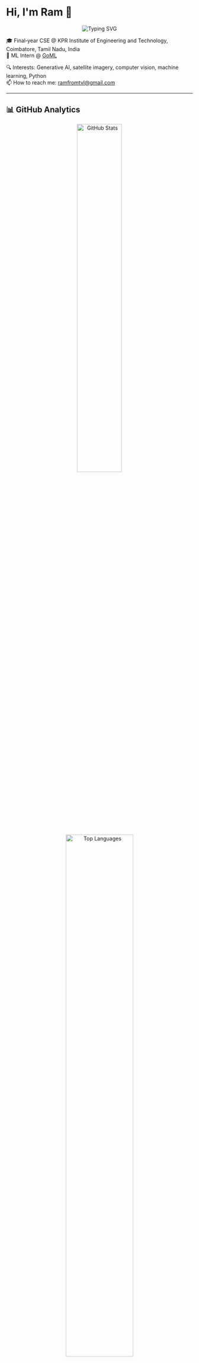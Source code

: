# Hi, I'm Ram 👋

<div align="center">
  <img src="https://readme-typing-svg.herokuapp.com?font=Fira+Code&weight=500&size=28&pause=1000&color=ED8A63&center=true&vCenter=true&width=435&lines=Machine+Learning+Engineer;Computer+Vision+Enthusiast;Generative+AI+Explorer;Python+Developer" alt="Typing SVG" />
</div>

🎓 Final‑year CSE @ KPR Institute of Engineering and Technology, Coimbatore, Tamil Nadu, India  
💼 ML Intern @ [GoML](https://www.goml.io)  

🔍 Interests: Generative AI, satellite imagery, computer vision, machine learning, Python  
📫 How to reach me: [ramfromtvl@gmail.com](mailto:ramfromtvl@gmail.com)

---

## 📊 GitHub Analytics

<div align="center">
  <img width="49%" src="https://github-readme-stats.vercel.app/api?username=ram-from-tvl&show_icons=true&theme=gruvbox_light&hide_border=true&count_private=true" alt="GitHub Stats" />
</div>

<div align="center">
  <img width="60%" src="https://github-readme-stats.vercel.app/api/top-langs?username=ram-from-tvl&layout=compact&theme=gruvbox_light&hide_border=true&langs_count=8" alt="Top Languages" />
</div>

---

## 📈 Contribution Graph (Multi-Year)

<div align="center">
  <img src="https://github-contributions-api.deno.dev/ram-from-tvl.svg" alt="Ram's GitHub Contribution Graph" />
</div>

---

## 📫 Connect with me

<div align="center">
  <a href="https://linkedin.com/in/ram-from-tvl">
    <img src="https://img.shields.io/badge/LinkedIn-0077B5?style=for-the-badge&logo=linkedin&logoColor=white" />
  </a>
  <a href="mailto:ramfromtvl@gmail.com">
    <img src="https://img.shields.io/badge/Email-D14836?style=for-the-badge&logo=gmail&logoColor=white" />
  </a>
  <a href="https://github.com/ram-from-tvl">
    <img src="https://img.shields.io/badge/GitHub-100000?style=for-the-badge&logo=github&logoColor=white" />
  </a>
</div>

---

## 📊 Repository Stats

<div align="center">
  <img src="https://github-profile-summary-cards.vercel.app/api/cards/profile-details?username=ram-from-tvl&theme=gruvbox_light" alt="Profile Details" />
</div>

<div align="center">
  <img src="https://github-profile-summary-cards.vercel.app/api/cards/repos-per-language?username=ram-from-tvl&theme=gruvbox_light" alt="Repos per Language" />
  <img src="https://github-profile-summary-cards.vercel.app/api/cards/most-commit-language?username=ram-from-tvl&theme=gruvbox_light" alt="Most Commit Language" />
</div>

<div align="center">
  <img src="https://github-profile-summary-cards.vercel.app/api/cards/stats?username=ram-from-tvl&theme=gruvbox_light" alt="Stats" />
  <img src="https://github-profile-summary-cards.vercel.app/api/cards/productive-time?username=ram-from-tvl&theme=gruvbox_light&utcOffset=5.5" alt="Productive Time" />
</div>

<!--
**Note to future you:**
1. All widgets use `ram-from-tvl` and a soft theme (`gruvbox_light`)
2. You can later re-add WakaTime once it’s configured
3. Add Featured Projects section if needed
-->
